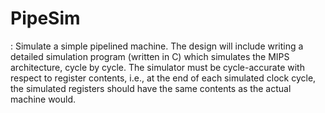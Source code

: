 # PipeSim
: Simulate a simple pipelined machine. The design will include writing a detailed simulation program (written in C) which simulates the MIPS architecture, cycle by cycle. The simulator must be cycle-accurate with respect to register contents, i.e., at the end of each simulated clock cycle, the simulated registers should have the same contents as the actual machine would.
